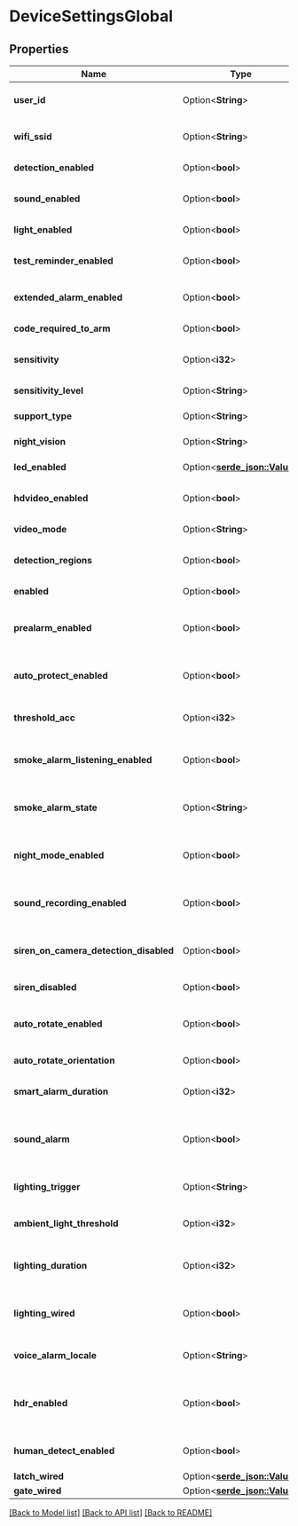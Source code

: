 # DeviceSettingsGlobal

## Properties

Name | Type | Description | Notes
------------ | ------------- | ------------- | -------------
**user_id** | Option<**String**> | User associated to this device (for remote). | [optional]
**wifi_ssid** | Option<**String**> | Wifi SSID (for plug and camera). | [optional]
**detection_enabled** | Option<**bool**> | Enable detection (for camera). | [optional]
**sound_enabled** | Option<**bool**> | Enable sound (for siren and keypad). | [optional]
**light_enabled** | Option<**bool**> | Enable lights (for siren and pir). | [optional]
**test_reminder_enabled** | Option<**bool**> | Test reminder (for smoke detector). | [optional]
**extended_alarm_enabled** | Option<**bool**> | Extended alarm (for smoke detector). | [optional]
**code_required_to_arm** | Option<**bool**> | Keypad security parameter. | [optional]
**sensitivity** | Option<**i32**> | Sensitivity (for IntelliTAG, Camera). | [optional]
**sensitivity_level** | Option<**String**> | Sensitivity level (for PIR). | [optional]
**support_type** | Option<**String**> | Support type (for IntelliTAG). | [optional]
**night_vision** | Option<**String**> | Night vision (for camera). | [optional]
**led_enabled** | Option<[**serde_json::Value**](.md)> | LED Enabled (for camera). | [optional]
**hdvideo_enabled** | Option<**bool**> | HD Video Enabled (for camera). | [optional]
**video_mode** | Option<**String**> | Video modes (for AIO). | [optional]
**detection_regions** | Option<**bool**> | Detection Regions (for camera). | [optional]
**enabled** | Option<**bool**> | Device Enabled (for remote). | [optional]
**prealarm_enabled** | Option<**bool**> | Enable-Disable pre-alarm (for IntelliTAG, Camera and Pir). | [optional]
**auto_protect_enabled** | Option<**bool**> | Enable-Disable auto-protection (for Keypad, Pir and Siren). | [optional]
**threshold_acc** | Option<**i32**> | Threshold acceleration (for Outdoor Siren). | [optional]
**smoke_alarm_listening_enabled** | Option<**bool**> | Enable-Disable smoke alarm listening (for Camera). | [optional]
**smoke_alarm_state** | Option<**String**> | Define smoke alarm setting (for SomfyOne and SomfyOne+). | [optional]
**night_mode_enabled** | Option<**bool**> | Enable-Disable use in night mode (for TAG, Camera and Pir). | [optional]
**sound_recording_enabled** | Option<**bool**> | Enable-Disable sound recording (for MyfoxCamera). | [optional]
**siren_on_camera_detection_disabled** | Option<**bool**> | Enable siren on camera detection (for AIO). | [optional]
**siren_disabled** | Option<**bool**> | Enable outdoor camera's siren. | [optional]
**auto_rotate_enabled** | Option<**bool**> | Enable-Disable video rotation (for OutdoorCamera). | [optional]
**auto_rotate_orientation** | Option<**bool**> | OutdoorCamera auto rotate . | [optional]
**smart_alarm_duration** | Option<**i32**> | Smart alarm duration (for OutdoorCamera). | [optional]
**sound_alarm** | Option<**bool**> | Enable-Disable siren sound pre-alarm (true:Siren, false:Voice) (for OutdoorCamera). | [optional]
**lighting_trigger** | Option<**String**> | Trigger for lighting (for OutdoorCamera). | [optional]
**ambient_light_threshold** | Option<**i32**> | Ambient light threshold (for OutdoorCamera). | [optional]
**lighting_duration** | Option<**i32**> | Lighting duration when detection (for OutdoorCamera). | [optional]
**lighting_wired** | Option<**bool**> | Is lighting is wired to device ? (for OutdoorCamera). | [optional]
**voice_alarm_locale** | Option<**String**> | Locale voice for pre-alarm ? (for OutdoorCamera). | [optional]
**hdr_enabled** | Option<**bool**> | HDR video (for AllInOne, AllInOne+, IndoorCamera, OutdoorCamera). | [optional]
**human_detect_enabled** | Option<**bool**> | Human Detect Enabled (for OutdoorCamera). | [optional]
**latch_wired** | Option<[**serde_json::Value**](.md)> | Is latch wired? | [optional]
**gate_wired** | Option<[**serde_json::Value**](.md)> | Is gate wired? | [optional]

[[Back to Model list]](../README.md#documentation-for-models) [[Back to API list]](../README.md#documentation-for-api-endpoints) [[Back to README]](../README.md)


